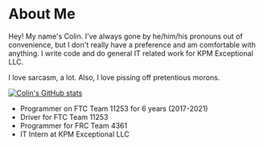 # About Me
Hey! My name's Colin. I've always gone by he/him/his pronouns out of convenience, but I
don't really have a preference and am comfortable with anything. I write code and do general
IT related work for KPM Exceptional LLC. 

I love sarcasm, a lot. Also, I love pissing off pretentious morons.

[![Colin's GitHub stats](https://github-readme-stats.vercel.app/api?username=wobblyyyy&show_icons=true&theme=discord_old_blurple)](https://github.com/anuraghazra/github-readme-stats)

- Programmer on FTC Team 11253 for 6 years (2017-2021)
- Driver for FTC Team 11253
- Programmer for FRC Team 4361
- IT Intern at KPM Exceptional LLC
